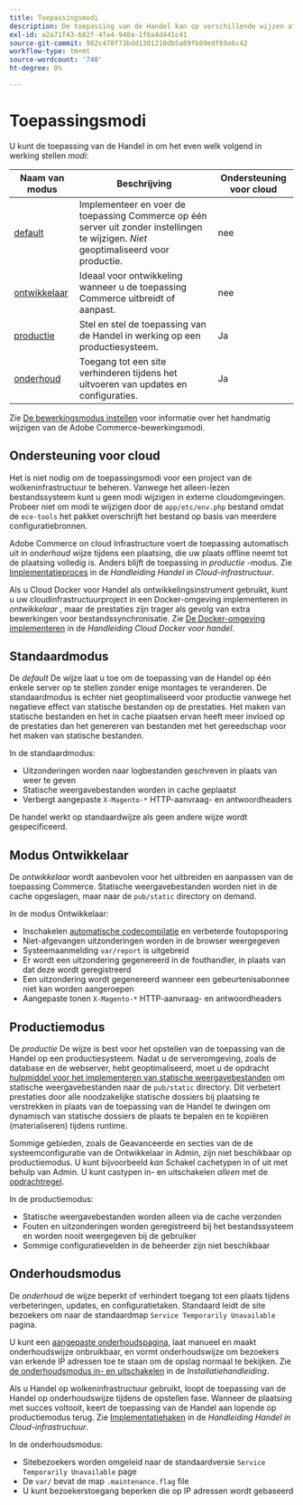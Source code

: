 ```yaml
---
title: Toepassingsmodi
description: De toepassing van de Handel kan op verschillende wijzen afhankelijk van uw behoeften werken. Bekijk een gedetailleerde lijst met de beschikbare toepassingsmodi.
exl-id: a2a71f43-682f-4fa4-940a-1f6a4d441c41
source-git-commit: 982c478f73bdd1301210db5a89fb09edf69a6c42
workflow-type: tm+mt
source-wordcount: '740'
ht-degree: 0%

---
```


# Toepassingsmodi

U kunt de toepassing van de Handel in om het even welk volgend in werking stellen _modi_:

| Naam van modus | Beschrijving | Ondersteuning voor cloud |
| ------------------------ | ------------------- | ------------- |
| [default](#default-mode) | Implementeer en voer de toepassing Commerce op één server uit zonder instellingen te wijzigen. _Niet_ geoptimaliseerd voor productie. | nee |
| [ontwikkelaar](#developer-mode) | Ideaal voor ontwikkeling wanneer u de toepassing Commerce uitbreidt of aanpast. | nee |
| [productie](#production-mode) | Stel en stel de toepassing van de Handel in werking op een productiesysteem. | Ja |
| [onderhoud](#maintenance-mode) | Toegang tot een site verhinderen tijdens het uitvoeren van updates en configuraties. | Ja |

Zie [De bewerkingsmodus instellen](../cli/set-mode.md) voor informatie over het handmatig wijzigen van de Adobe Commerce-bewerkingsmodi.

## Ondersteuning voor cloud

Het is niet nodig om de toepassingsmodi voor een project van de wolkeninfrastructuur te beheren. Vanwege het alleen-lezen bestandssysteem kunt u geen modi wijzigen in externe cloudomgevingen. Probeer niet om modi te wijzigen door de `app/etc/env.php` bestand omdat de `ece-tools` het pakket overschrijft het bestand op basis van meerdere configuratiebronnen.

Adobe Commerce on cloud Infrastructure voert de toepassing automatisch uit in _onderhoud_ wijze tijdens een plaatsing, die uw plaats offline neemt tot de plaatsing volledig is. Anders blijft de toepassing in _productie_ -modus. Zie [Implementatieproces](https://experienceleague.adobe.com/docs/commerce-cloud-service/user-guide/develop/deploy/process.html#deploy-phase) in de _Handleiding Handel in Cloud-infrastructuur_.

Als u Cloud Docker voor Handel als ontwikkelingsinstrument gebruikt, kunt u uw cloudinfrastructuurproject in een Docker-omgeving implementeren in _ontwikkelaar_ , maar de prestaties zijn trager als gevolg van extra bewerkingen voor bestandssynchronisatie. Zie [De Docker-omgeving implementeren](https://developer.adobe.com/commerce/cloud-tools/docker/deploy/#launch-mode) in de _Handleiding Cloud Docker voor handel_.

## Standaardmodus

De _default_ De wijze laat u toe om de toepassing van de Handel op één enkele server op te stellen zonder enige montages te veranderen. De standaardmodus is echter niet geoptimaliseerd voor productie vanwege het negatieve effect van statische bestanden op de prestaties. Het maken van statische bestanden en het in cache plaatsen ervan heeft meer invloed op de prestaties dan het genereren van bestanden met het gereedschap voor het maken van statische bestanden.

In de standaardmodus:

- Uitzonderingen worden naar logbestanden geschreven in plaats van weer te geven
- Statische weergavebestanden worden in cache geplaatst
- Verbergt aangepaste `X-Magento-*` HTTP-aanvraag- en antwoordheaders

De handel werkt op standaardwijze als geen andere wijze wordt gespecificeerd.

## Modus Ontwikkelaar

De _ontwikkelaar_ wordt aanbevolen voor het uitbreiden en aanpassen van de toepassing Commerce. Statische weergavebestanden worden niet in de cache opgeslagen, maar naar de `pub/static` directory on demand.

In de modus Ontwikkelaar:

- Inschakelen [automatische codecompilatie](../cli/code-compiler.md) en verbeterde foutopsporing
- Niet-afgevangen uitzonderingen worden in de browser weergegeven
- Systeemaanmelding `var/report` is uitgebreid
- Er wordt een uitzondering gegenereerd in de fouthandler, in plaats van dat deze wordt geregistreerd
- Een uitzondering wordt gegenereerd wanneer een gebeurtenisabonnee niet kan worden aangeroepen
- Aangepaste tonen `X-Magento-*` HTTP-aanvraag- en antwoordheaders

## Productiemodus

De _productie_ De wijze is best voor het opstellen van de toepassing van de Handel op een productiesysteem. Nadat u de serveromgeving, zoals de database en de webserver, hebt geoptimaliseerd, moet u de opdracht [hulpmiddel voor het implementeren van statische weergavebestanden](../cli/static-view-file-deployment.md) om statische weergavebestanden naar de `pub/static` directory. Dit verbetert prestaties door alle noodzakelijke statische dossiers bij plaatsing te verstrekken in plaats van de toepassing van de Handel te dwingen om dynamisch van statische dossiers de plaats te bepalen en te kopiëren (materialiseren) tijdens runtime.

Sommige gebieden, zoals de Geavanceerde en secties van de de systeemconfiguratie van de Ontwikkelaar in Admin, zijn niet beschikbaar op productiemodus. U kunt bijvoorbeeld _kan_ Schakel cachetypen in of uit met behulp van Admin. U kunt castypen in- en uitschakelen _alleen_ met de [opdrachtregel](../cli/manage-cache.md#config-cli-subcommands-cache-en).

In de productiemodus:

- Statische weergavebestanden worden alleen via de cache verzonden
- Fouten en uitzonderingen worden geregistreerd bij het bestandssysteem en worden nooit weergegeven bij de gebruiker
- Sommige configuratievelden in de beheerder zijn niet beschikbaar

## Onderhoudsmodus

De _onderhoud_ de wijze beperkt of verhindert toegang tot een plaats tijdens verbeteringen, updates, en configuratietaken. Standaard leidt de site bezoekers om naar de standaardmap `Service Temporarily Unavailable` pagina.

U kunt een [aangepaste onderhoudspagina](../../upgrade/troubleshooting/maintenance-mode-options.md), laat manueel en maakt onderhoudswijze onbruikbaar, en vormt onderhoudswijze om bezoekers van erkende IP adressen toe te staan om de opslag normaal te bekijken. Zie [de onderhoudsmodus in- en uitschakelen](../../installation/tutorials/maintenance-mode.md) in de _Installatiehandleiding_.

Als u Handel op wolkeninfrastructuur gebruikt, loopt de toepassing van de Handel op onderhoudswijze tijdens de opstellen fase. Wanneer de plaatsing met succes voltooit, keert de toepassing van de Handel aan lopende op productiemodus terug. Zie [Implementatiehaken](https://experienceleague.adobe.com/docs/commerce-cloud-service/user-guide/develop/deploy/best-practices.html#phase-5%3A-deployment-hooks) in de _Handleiding Handel in Cloud-infrastructuur_.

In de onderhoudsmodus:

- Sitebezoekers worden omgeleid naar de standaardversie `Service Temporarily Unavailable` page
- De `var/` bevat de map `.maintenance.flag` file
- U kunt bezoekerstoegang beperken die op IP adressen wordt gebaseerd
